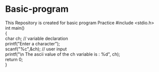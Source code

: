 # Basic-program
This Repository is created for basic program Practice
#include <stdio.h>  
int main()  
{  
    char ch;    // variable declaration  
    printf("Enter a character");  
    scanf("%c",&ch);  // user input  
    printf("\n The ascii value of the ch variable is : %d", ch);  
    return 0;  
}  
 
